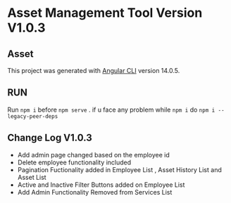 # Asset Management Tool Version V1.0.3 
## Asset
This project was generated with [Angular CLI](https://github.com/angular/angular-cli) version 14.0.5.

## RUN
Run `npm i` before `npm serve` . if u face any problem while `npm i` do `npm i --legacy-peer-deps`

## Change Log V1.0.3

- Add admin page changed based on the employee id
- Delete employee functionality included 
- Pagination Fuctionality added in Employee List , Asset History List and Asset List
- Active and Inactive Filter Buttons added on Employee List 
- Add Admin Functionality Removed from Services List